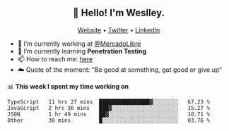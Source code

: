 <h2 align="center">👋 Hello! I'm Weslley.</h2>
<p align="center">
  <a href="http://weslleyneri.com.br">Website</a> •
  <a href="https://twitter.com/Weslley_Neri">Twitter</a> •
  <a href="https://www.linkedin.com/in/weslley-neri-3658908b">LinkedIn</a>
</p>


- 🔭 I’m currently working at [@MercadoLibre](https://github.com/mercadolibre)
- 🌱 I’m currently learning **Penetration Testing**
- 📫 How to reach me: [here](mailto:weslley39@gmail.com)
- ☁️ Quote of the moment: "Be good at something, get good or give up"

📊 **This week I spent my time working on**
<!--START_SECTION:waka-->

```text
TypeScript   11 hrs 27 mins  ████████████████▓░░░░░░░░   67.23 %
JavaScript   2 hrs 36 mins   ███▓░░░░░░░░░░░░░░░░░░░░░   15.27 %
JSON         1 hr 49 mins    ██▓░░░░░░░░░░░░░░░░░░░░░░   10.71 %
Other        38 mins         █░░░░░░░░░░░░░░░░░░░░░░░░   03.76 %
```

<!--END_SECTION:waka-->

<!-- Inspired by https://github.com/gruselhaus/gruselhaus -->